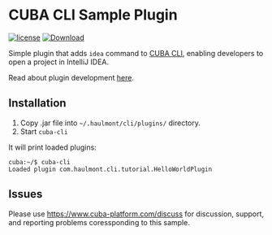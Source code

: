 # CUBA CLI Sample Plugin

<a href="http://www.apache.org/licenses/LICENSE-2.0"><img src="https://img.shields.io/badge/license-Apache%20License%202.0-blue.svg?style=flat" alt="license" title=""></a>
[ ![Download](https://api.bintray.com/packages/cuba-platform/main/cli-ide-opener/images/download.svg) ](https://bintray.com/cuba-platform/main/cli-ide-opener/_latestVersion)

Simple plugin that adds `idea` command to [CUBA CLI](https://github.com/cuba-platform/cuba-cli), enabling developers to open a project in IntelliJ IDEA.

Read about plugin development [here](https://github.com/cuba-platform/cuba-cli/wiki/Plugin-Development).

## Installation

1. Copy .jar file into `~/.haulmont/cli/plugins/` directory.
1. Start `cuba-cli`

It will print loaded plugins:
```
cuba:~/$ cuba-cli 
Loaded plugin com.haulmont.cli.tutorial.HelloWorldPlugin
```

## Issues
Please use https://www.cuba-platform.com/discuss for discussion, support, and reporting problems coressponding to this sample.
